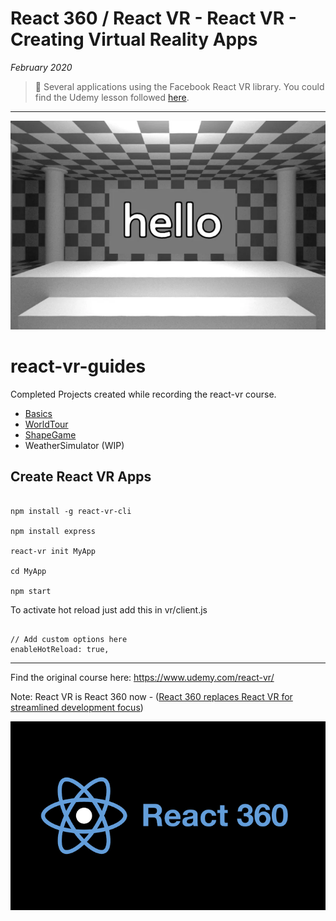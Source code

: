 # React 360 / React VR - React VR - Creating Virtual Reality Apps

*February 2020*

> 🔨 Several applications using the Facebook React VR library. You could find the Udemy lesson followed [here](https://www.udemy.com/course/react-vr/).

* * *

![react vr](_img/intro.png)

# react-vr-guides

Completed Projects created while recording the react-vr course.

- [Basics](https://github.com/Raigyo/react-vr-apps/tree/master/Basics)
- [WorldTour](https://github.com/Raigyo/react-vr-apps/tree/master/WorldTour)
- [ShapeGame](https://github.com/Raigyo/react-vr-apps/tree/master/ShapeGame)
- WeatherSimulator (WIP)

## Create React VR Apps

~~~~

npm install -g react-vr-cli

npm install express

react-vr init MyApp

cd MyApp

npm start

~~~~

To activate hot reload just add this in vr/client.js

~~~~

// Add custom options here
enableHotReload: true,

~~~~

***
Find the original course here: https://www.udemy.com/react-vr/

Note: React VR is React 360 now - ([React 360 replaces React VR for streamlined development focus](https://engineering.fb.com/virtual-reality/react-360-replaces-react-vr-for-streamlined-development-focus/))

![react 360](_img/intro2.png)
